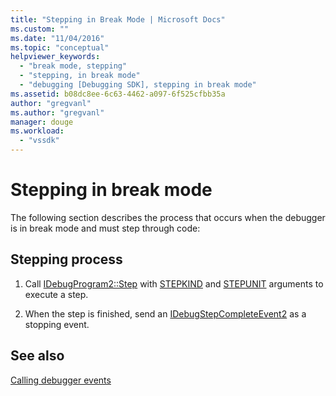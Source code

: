 ```yaml
---
title: "Stepping in Break Mode | Microsoft Docs"
ms.custom: ""
ms.date: "11/04/2016"
ms.topic: "conceptual"
helpviewer_keywords: 
  - "break mode, stepping"
  - "stepping, in break mode"
  - "debugging [Debugging SDK], stepping in break mode"
ms.assetid: b08dc8ee-6c63-4462-a097-6f525cfbb35a
author: "gregvanl"
ms.author: "gregvanl"
manager: douge
ms.workload: 
  - "vssdk"
---
```

# Stepping in break mode
The following section describes the process that occurs when the debugger is in break mode and must step through code:  
  
## Stepping process  
  
1.  Call [IDebugProgram2::Step](../../extensibility/debugger/reference/idebugprogram2-step.md) with [STEPKIND](../../extensibility/debugger/reference/stepkind.md) and [STEPUNIT](../../extensibility/debugger/reference/stepunit.md) arguments to execute a step.  
  
2.  When the step is finished, send an [IDebugStepCompleteEvent2](../../extensibility/debugger/reference/idebugstepcompleteevent2.md) as a stopping event.  
  
## See also  
 [Calling debugger events](../../extensibility/debugger/calling-debugger-events.md)